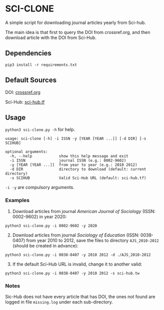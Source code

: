 # SCI-CLONE

A simple script for downloading journal articles yearly from Sci-hub. 

The main idea is that first to query the DOI from crossref.org, and then download article with the DOI from Sci-Hub.

## Dependencies

  ```{python}
  pip3 install -r requirements.txt
  ```

## Default Sources

  DOI: [crossref.org](https://crossref.org)

  Sci-Hub: [sci-hub.tf](https://sci-hub.tf)


## Usage

  ```python3 sci-clone.py -h``` for help.
  ```{bash}
  usage: sci-clone [-h] -i ISSN -y [YEAR [YEAR ...]] [-d DIR] [-s SCIHUB]

  optional arguments:
    -h, --help            show this help message and exit
    -i ISSN               journal ISSN (e.g.: 0002-9602)
    -y [YEAR [YEAR ...]]  from year to year (e.g.: 2010 2012)
    -d DIR                directory to download (default: current directory)
    -s SCIHUB             Valid Sci-Hub URL (default: sci-hub.tf)
  ```
   ```-i -y``` are compulsory arguments.

   ### Examples

   1. Download articles from journal _American Journal of Sociology_ (ISSN: 0002-9602) in year 2020:
   ```{bash}
   python3 sci-clone.py -i 0002-9602 -y 2020
   ```

   2. Download articles from journal _Sociology of Education_ (ISSN: 0038-0407) from year 2010 to 2012, save the files to directory ```AJS_2010-2012``` (should be created in advance):
   ```{bash}
   python3 sci-clone.py -i 0038-0407 -y 2010 2012 -d ./AJS_2010-2012
   ```

   3. If the default Sci-Hub URL is invalid, change it to another valid:
   ```{bash}
   python3 sci-clone.py -i 0038-0407 -y 2010 2012 -s sci-hub.tw
   ```

   ### Notes

   Sic-Hub does not have every article that has DOI, the ones not found are logged in file ```missing.log``` under each sub-directory.

   
